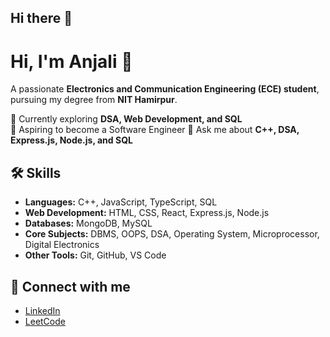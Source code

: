 ## Hi there 👋

# Hi, I'm Anjali 👋  
A passionate **Electronics and Communication Engineering (ECE) student**, pursuing my degree from **NIT Hamirpur**.  

🌱 Currently exploring **DSA, Web Development, and SQL**  
🚀 Aspiring to become a Software Engineer 
💬 Ask me about **C++, DSA, Express.js, Node.js, and SQL**  

## 🛠️ Skills  
- **Languages:** C++, JavaScript, TypeScript, SQL  
- **Web Development:** HTML, CSS, React, Express.js, Node.js  
- **Databases:** MongoDB, MySQL  
- **Core Subjects:** DBMS, OOPS, DSA, Operating System, Microprocessor, Digital Electronics  
- **Other Tools:** Git, GitHub, VS Code  

## 🔗 Connect with me  
- [LinkedIn](https://www.linkedin.com/in/anjali-jamwal-713585260)  
- [LeetCode](https://leetcode.com/u/anj_jam_/)  

<!--
**anjali22-lgtm/anjali22-lgtm** is a ✨ _special_ ✨ repository because its `README.md` (this file) appears on your GitHub profile.

Here are some ideas to get you started:

- 🔭 I’m currently working on ...
- 🌱 I’m currently learning ...
- 👯 I’m looking to collaborate on ...
- 🤔 I’m looking for help with ...
- 💬 Ask me about ...
- 📫 How to reach me: ...
- 😄 Pronouns: ...
- ⚡ Fun fact: ...
-->
